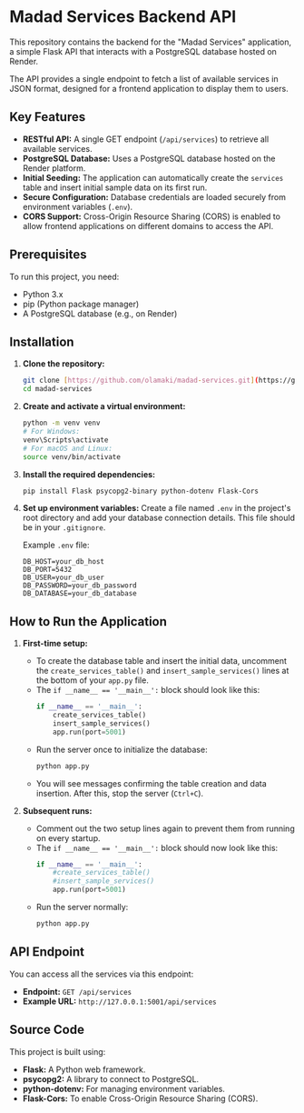 # Madad Services Backend API

This repository contains the backend for the "Madad Services" application, a simple Flask API that interacts with a PostgreSQL database hosted on Render.

The API provides a single endpoint to fetch a list of available services in JSON format, designed for a frontend application to display them to users.

## Key Features

* **RESTful API:** A single GET endpoint (`/api/services`) to retrieve all available services.
* **PostgreSQL Database:** Uses a PostgreSQL database hosted on the Render platform.
* **Initial Seeding:** The application can automatically create the `services` table and insert initial sample data on its first run.
* **Secure Configuration:** Database credentials are loaded securely from environment variables (`.env`).
* **CORS Support:** Cross-Origin Resource Sharing (CORS) is enabled to allow frontend applications on different domains to access the API.

## Prerequisites

To run this project, you need:
* Python 3.x
* pip (Python package manager)
* A PostgreSQL database (e.g., on Render)

## Installation

1.  **Clone the repository:**
    ```sh
    git clone [https://github.com/olamaki/madad-services.git](https://github.com/olamaki/madad-services.git)
    cd madad-services
    ```

2.  **Create and activate a virtual environment:**
    ```sh
    python -m venv venv
    # For Windows:
    venv\Scripts\activate
    # For macOS and Linux:
    source venv/bin/activate
    ```

3.  **Install the required dependencies:**
    ```sh
    pip install Flask psycopg2-binary python-dotenv Flask-Cors
    ```

4.  **Set up environment variables:**
    Create a file named `.env` in the project's root directory and add your database connection details. This file should be in your `.gitignore`.
    
    Example `.env` file:
    ```env
    DB_HOST=your_db_host
    DB_PORT=5432
    DB_USER=your_db_user
    DB_PASSWORD=your_db_password
    DB_DATABASE=your_db_database
    ```

## How to Run the Application

1.  **First-time setup:**
    * To create the database table and insert the initial data, uncomment the `create_services_table()` and `insert_sample_services()` lines at the bottom of your `app.py` file.
    * The `if __name__ == '__main__':` block should look like this:
        ```python
        if __name__ == '__main__':
            create_services_table()
            insert_sample_services()
            app.run(port=5001)
        ```
    * Run the server once to initialize the database:
        ```sh
        python app.py
        ```
    * You will see messages confirming the table creation and data insertion. After this, stop the server (`Ctrl+C`).

2.  **Subsequent runs:**
    * Comment out the two setup lines again to prevent them from running on every startup.
    * The `if __name__ == '__main__':` block should now look like this:
        ```python
        if __name__ == '__main__':
            #create_services_table()
            #insert_sample_services()
            app.run(port=5001)
        ```
    * Run the server normally:
        ```sh
        python app.py
        ```

## API Endpoint

You can access all the services via this endpoint:

* **Endpoint:** `GET /api/services`
* **Example URL:** `http://127.0.0.1:5001/api/services`

## Source Code

This project is built using:
* **Flask:** A Python web framework.
* **psycopg2:** A library to connect to PostgreSQL.
* **python-dotenv:** For managing environment variables.
* **Flask-Cors:** To enable Cross-Origin Resource Sharing (CORS).
